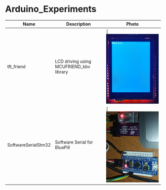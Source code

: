 # Arduino_Experiments

| Name | Description | Photo |
| ------ | ------ | ------ |
| tft_friend | LCD driving using MCUFRIEND_kbv library | [![tft_friend](/images/tft_friend.jpg)|
| SoftwareSerialStm32 | Software Serial for BluePill | [![SoftwareSerialStm32](/images/SoftwareSerialStm32.jpg)|

